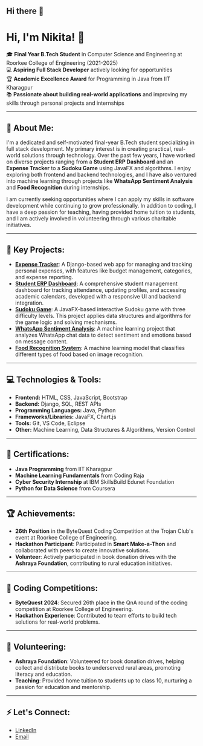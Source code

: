 ## Hi there 👋

<!--
**nikita123Chauhan/nikita123Chauhan** is a ✨ _special_ ✨ repository because its `README.md` (this file) appears on your GitHub profile.

Here are some ideas to get you started:

- 🔭 I’m currently working on ...
- 🌱 I’m currently learning ...
- 👯 I’m looking to collaborate on ...
- 🤔 I’m looking for help with ...
- 💬 Ask me about ...
- 📫 How to reach me: ...
- 😄 Pronouns: ...
- ⚡ Fun fact: ...
-->
# Hi, I'm Nikita! 👋

🎓 **Final Year B.Tech Student** in Computer Science and Engineering at Roorkee College of Engineering (2021-2025)  
💻 **Aspiring Full Stack Developer** actively looking for opportunities  
🏆 **Academic Excellence Award** for Programming in Java from IIT Kharagpur  
📚 **Passionate about building real-world applications** and improving my skills through personal projects and internships

---

## 🚀 About Me:
I'm a dedicated and self-motivated final-year B.Tech student specializing in full stack development. My primary interest is in creating practical, real-world solutions through technology. Over the past few years, I have worked on diverse projects ranging from a **Student ERP Dashboard** and an **Expense Tracker** to a **Sudoku Game** using JavaFX and algorithms. I enjoy exploring both frontend and backend technologies, and I have also ventured into machine learning through projects like **WhatsApp Sentiment Analysis** and **Food Recognition** during internships.

I am currently seeking opportunities where I can apply my skills in software development while continuing to grow professionally. In addition to coding, I have a deep passion for teaching, having provided home tuition to students, and I am actively involved in volunteering through various charitable initiatives.

---

## 🌟 Key Projects:
- **[Expense Tracker](link-to-your-project-repo)**: A Django-based web app for managing and tracking personal expenses, with features like budget management, categories, and expense reporting.
- **[Student ERP Dashboard](link-to-your-project-repo)**: A comprehensive student management dashboard for tracking attendance, updating profiles, and accessing academic calendars, developed with a responsive UI and backend integration.
- **[Sudoku Game](link-to-your-project-repo)**: A JavaFX-based interactive Sudoku game with three difficulty levels. This project applies data structures and algorithms for the game logic and solving mechanisms.
- **[WhatsApp Sentiment Analysis](link-to-your-project-repo)**: A machine learning project that analyzes WhatsApp chat data to detect sentiment and emotions based on message content.
- **[Food Recognition System](link-to-your-project-repo)**: A machine learning model that classifies different types of food based on image recognition.

---

## 💻 Technologies & Tools:
- **Frontend:** HTML, CSS, JavaScript, Bootstrap  
- **Backend:** Django, SQL, REST APIs  
- **Programming Languages:** Java, Python  
- **Frameworks/Libraries:** JavaFX, Chart.js  
- **Tools:** Git, VS Code, Eclipse  
- **Other:** Machine Learning, Data Structures & Algorithms, Version Control

---

## 📜 Certifications:
- **Java Programming** from IIT Kharagpur  
- **Machine Learning Fundamentals** from Coding Raja  
- **Cyber Security Internship** at IBM SkillsBuild Edunet Foundation  
- **Python for Data Science** from Coursera  

---

## 🏆 Achievements:
- **26th Position** in the ByteQuest Coding Competition at the Trojan Club's event at Roorkee College of Engineering.
- **Hackathon Participant**: Participated in **Smart Make-a-Thon** and collaborated with peers to create innovative solutions.
- **Volunteer**: Actively participated in book donation drives with the **Ashraya Foundation**, contributing to rural education initiatives.

---

## 🏅 Coding Competitions:
- **ByteQuest 2024**: Secured 26th place in the QnA round of the coding competition at Roorkee College of Engineering.
- **Hackathon Experience**: Contributed to team efforts to build tech solutions for real-world problems.

---

## 🤝 Volunteering:
- **Ashraya Foundation**: Volunteered for book donation drives, helping collect and distribute books to underserved rural areas, promoting literacy and education.  
- **Teaching**: Provided home tuition to students up to class 10, nurturing a passion for education and mentorship.

---

## ⚡ Let's Connect:
- [LinkedIn](www.linkedin.com/in/nikita107)
- [Email](mailto:12nikitachauhan2004@gmail.com)

